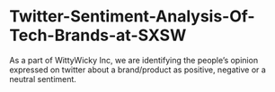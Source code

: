 # Twitter-Sentiment-Analysis-Of-Tech-Brands-at-SXSW
As a part of WittyWicky Inc, we are identifying the people’s opinion expressed on twitter about a brand/product as positive, negative or a neutral sentiment.
